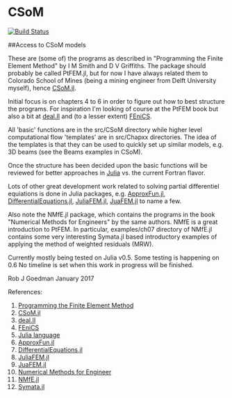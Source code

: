 # CSoM


[![Build Status](https://travis-ci.org/goedman/CSoM.jl.svg?branch=master)](https://travis-ci.org/goedman/CSoM.jl)


##Access to CSoM models

These are (some of) the programs as described in "Programming the Finite Element Method" by I M Smith and D V Griffiths. The package should probably be called PtFEM.jl, but for now I have always related them to Colorado School of Mines (being a mining engineer from Delft University myself), hence [CSoM.jl](https://github.com/goedman/CSoM.jl).

Initial focus is on chapters 4 to 6 in order to figure out how to best structure the programs. For inspiration I'm looking of course at the PtFEM book but also a bit at [deal.II](http://dealii.org) and (to a lesser extent) [FEniCS](https://fenicsproject.org).

All 'basic' functions are in the src/CSoM directory while higher level computational flow 'templates' are in src/Chapxx directories. The idea of the templates is that they can be used to quickly set up similar models, e.g. 3D beams (see the Beams examples in CSoM).

Once the structure has been decided upon the basic functions will be reviewed for better approaches in [Julia](http://julialang.org) vs. the current Fortran flavor.

Lots of other great development work related to solving partial differentiel equiations is done in Julia packages, e.g. [ApproxFun.jl](https://github.com/JuliaApproximation/ApproxFun.jl), [DifferentialEquations.jl](https://github.com/JuliaDiffEq/DifferentialEquations.jl), [JuliaFEM.jl](http://www.juliafem.org), [JuaFEM.jl](https://github.com/KristofferC/JuAFEM.jl) to name a few.

Also note the NMfE.jl package, which contains the programs in the book "Numerical Methods for Engineers" by the same authors. NMfE is a great introduction to PtFEM. In particular, examples/ch07 directory of NMfE.jl contains some very interesting Symata.jl based introductory examples of applying the method of weighted residuals (MRW).

Currently mostly being tested on Julia v0.5. Some testing is happening on 0.6 No timeline is set when this work in progress will be finished.

Rob J Goedman
January 2017

References:

1. [Programming the Finite Element Method](http://www.wiley.com/WileyCDA/WileyTitle/productCd-1119973341.html)
1. [CSoM.jl](https://github.com/goedman/CSoM.jl)
1. [deal.II](http://dealii.org)
1. [FEniCS](https://fenicsproject.org)
1. [Julia language](http://julialang.org)
1. [ApproxFun.jl](https://github.com/JuliaApproximation/ApproxFun.jl)
1. [DifferentialEquations.jl](https://github.com/JuliaDiffEq/DifferentialEquations.jl)
1. [JuliaFEM.jl](http://www.juliafem.org)
1. [JuaFEM.jl](https://github.com/KristofferC/JuAFEM.jl)
1. [Numerical Methods for Engineer](https://books.google.com/books?id=lxGPQmuSwBQC&source=gbs_similarbooks)
1. [NMfE.jl](https://github.com/goedman/NMfE.jl)
1. [Symata.jl](https://github.com/jlapeyre/Symata.jl)